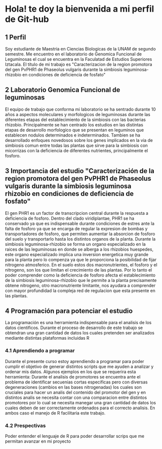 # Hola! te doy la bienvenida a mi perfil de Git-hub 
## 1 Perfil
Soy estudiante de Maestria en Ciencias Biologicas de la UNAM de segundo semestre. Me encuentro en el laboratorio de Genomica Funcional de Leguminosas el cual se encuentra en la Faculatad de Estudios Superiores Iztacala. 
El título de mi trabajo es "Caracterizacion de la region promotora del gen PvPHR1 de Phaseolus vulgaris durante la simbiosis leguminosa-rhizobio en condiciones de deficiencia de fosfato" 

## 2 Laboratorio Genomica Funcional de leguminosas
El equipo de trabajo que conforma mi laboratorio se ha sentrado durante  10 años a aspectos moleculares y morfologicos de leguminosas durante las diferentes etapas del establecimiento de la simbiosis con las bacterias rhizobio. Principalmente se han centrado los estudios en las distintas etapas de desarrollo morfologico que se presentan en leguminos que establecen nodulos determinados e indeterminados. Tambien se ha desarrollado enfoques novedosos sobre los genes implicados en la via de simbiosis comun entre todas las plantas que sirve para la simbiosis con micorrizas con la deficiencia de diferentes nutrientes, principalmente el fosforo. 

## 3 Importancia del estudio "Caracterización de la region promotora del gen PvPHR1 de Phaseolus vulgaris durante la simbiosis leguminosa rhizobio en condiciones de deficiencia de fosfato"
El gen PHR1 es un factor de transcripcion central durante la respuesta a deficiencia de fosforo. Dentro del clado viridiplantae, PHR1 se ha conservado ya que es indispensable durante condiciones de estres ante la falta de fosforo ya que se encarga de regular la expresion de bombas y transportadores de fosforo, que permiten aumentar la absorcion de fosforo del suelo y transportarlo hasta los distintos organos de la planta. Durante la simbiosis leguminosa-rhizobio se forma un organo especializado en la raices de las leguminosas en donde se alberga a los rhizobios huespedes, este organo especializado implica una inversion energetica muy grande para la planta pero lo compenza ya que le proporciona la posibilidad de fijar nitrogeno atmosferico. En el suelo estos dos macronutrientes, el fosforo y el nitrogeno, son los que limitan el crecimiento de las plantas. Por lo tanto el poder comprender como la deficiencia de fosforo afecta el establecimiento de la simbiosis leguminosa-rhizobio que le permite a la planta precisamente obtene nitrogeno, otro macronutriente limitante, nos ayudara a comprender con mayor profundidad la compleja red de regulacion que esta presente en las plantas.

## 4 Programación para potenciar el estudio 
La programación es una herramienta indispensable para el analisis de los datos cientificos. Durante el proceso de desarrollo de este trabajo se obtendran una gran cantidad de datos los cuales pretenden ser analizados mediante distintas plataformas incluidas R
### 4.1 Aprendiendo a programar
Durante el presente curso estoy aprendiendo a programar para poder cumplir el objetivo de generar distintos scripts que me ayuden a analizar y ordenar mis datos. Algunos ejemplos en los que se requerira esta herramienta: Durante el analisis de promotores se encuentra ante el problema de identificar secuenias cortas especificas pero con diversas degeneraciones (cambios en las bases nitrogenadas) los cuales son cruciales para hacer un analis del contenido del promotor del gen y en distintos analis se necesita contar con una comparacion entre distintos promotores por lo cual se necesita manegar una gran cantidad de datos los cuales deben de ser correctamente ordenados para el correcto analisis. En ambos caso el manejo de R facilitaria este trabajo.
### 4.2 Prespectivas
Poder entender el lenguaje de R para poder desarrollar scrips que me permitan avanzar en mi proyecto 


<!--
**Tomkiwoh-hub/Tomkiwoh-hub** is a ✨ _special_ ✨ repository because its `README.md` (this file) appears on your GitHub profile.

Here are some ideas to get you started:

- 🔭 I’m currently working on ...
- 🌱 I’m currently learning ...
- 👯 I’m looking to collaborate on ...
- 🤔 I’m looking for help with ...
- 💬 Ask me about ...
- 📫 How to reach me: ...
- 😄 Pronouns: ...
- ⚡ Fun fact: ...
-->
